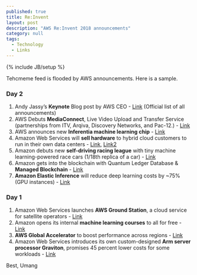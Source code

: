 ```yaml
---
published: true 
title: Re:Invent
layout: post
description: "AWS Re:Invent 2018 announcements"
category: null
tags: 
  - Technology
  - Links
---
```

{% include JB/setup %}

Tehcmeme feed is flooded by AWS announcements. Here is a sample.

### Day 2 
1.	Andy Jassy’s **Keynote** Blog post by AWS CEO - [Link](https://aws.amazon.com/blogs/aws/aws-previews-and-pre-announcements-at-reinvent-2018-andy-jassy-keynote/) (Official list of all announcements)
2.	AWS Debuts **MediaConnect**, Live Video Upload and Transfer Service (partnerships from ITV, Arqiva, Discovery Networks, and Pac-12.) - [Link](http://www.streamingmedia.com/Articles/ReadArticle.aspx?ArticleID=128742)
3.	AWS announces new **Inferentia machine learning chip** - [Link](https://techcrunch.com/2018/11/28/aws-announces-new-inferentia-machine-learning-chip/)
4.	Amazon Web Services will **sell hardware** to hybrid cloud customers to run in their own data centers - [Link](https://www.geekwire.com/2018/amazon-web-services-will-sell-hardware-hybrid-cloud-customers-run-data-centers/), [Link2](https://www.bloomberg.com/news/articles/2018-11-28/amazon-announces-cheap-data-storage-windows-compatible-services)
5.	Amazon debuts new **self-driving racing league** with tiny machine learning-powered race cars (1/18th replica of a car) - [Link](https://www.geekwire.com/2018/amazon-debuts-new-autonomous-racing-league-tiny-machine-learning-powered-race-cars/)
6.	Amazon gets into the blockchain with Quantum Ledger Database & **Managed Blockchain** - [Link](https://techcrunch.com/2018/11/28/amazon-gets-into-the-blockchain-with-quantum-ledger-database-managed-blockchain/)
7.	**Amazon Elastic Inference** will reduce deep learning costs by ~75% (GPU instances) - [Link](https://techcrunch.com/2018/11/28/amazon-elastic-inference-will-reduce-deep-learning-costs-by-75/)

### Day 1

1.	Amazon Web Services launches **AWS Ground Station**, a cloud service for satellite operators - [Link](https://www.geekwire.com/2018/amazon-web-services-launches-aws-ground-station-cloud-service-designed-satellite-operators/)
2.	Amazon opens its internal **machine learning courses** to all for free - [Link](https://techcrunch.com/2018/11/26/amazon-says-its-making-freely-available-the-same-machine-learning-courses-that-it-uses-to-teach-its-own-engineers/)
3.	**AWS Global Accelerator** to boost performance across regions - [Link](https://www.zdnet.com/article/aws-global-accelerator-to-boost-performance-across-regions/)
4.	Amazon Web Services introduces its own custom-designed **Arm server processor Graviton**, promises 45 percent lower costs for some workloads - [Link](https://www.geekwire.com/2018/amazon-web-services-introduces-custom-designed-arm-server-processor-promises-45-percent-lower-costs-workloads/)

Best, Umang
